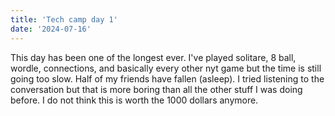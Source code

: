 ```yaml
---
title: 'Tech camp day 1'
date: '2024-07-16'
---
```


This day has been one of the longest ever. 
I've played solitare, 8 ball, wordle, connections, and basically every other nyt game but the time is still going too slow. Half of my friends have fallen (asleep).
I tried listening to the conversation but that is more boring than all the other stuff I was doing before. I do not think this is worth the 1000 dollars anymore.



